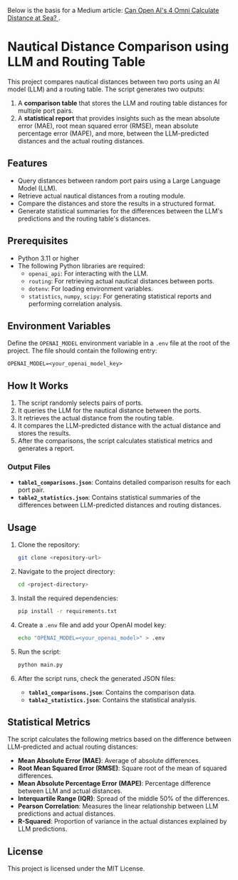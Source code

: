 
<!DOCTYPE html>
<html lang="en">
<body>
    <p>
        Below is the basis for a Medium article: 
        <a href="https://medium.com/shipping-intel/can-openais-4-omni-calculate-distance-at-sea-c8c23a918194" target="_blank">
            Can Open AI's 4 Omni Calculate Distance at Sea?
        </a>.
    </p>
</body>
</html>


# Nautical Distance Comparison using LLM and Routing Table

This project compares nautical distances between two ports using an AI model (LLM) and a routing table. The script generates two outputs:
1. A **comparison table** that stores the LLM and routing table distances for multiple port pairs.
2. A **statistical report** that provides insights such as the mean absolute error (MAE), root mean squared error (RMSE), mean absolute percentage error (MAPE), and more, between the LLM-predicted distances and the actual routing distances.

## Features
- Query distances between random port pairs using a Large Language Model (LLM).
- Retrieve actual nautical distances from a routing module.
- Compare the distances and store the results in a structured format.
- Generate statistical summaries for the differences between the LLM's predictions and the routing table's distances.

## Prerequisites
- Python 3.11 or higher
- The following Python libraries are required:
  - `openai_api`: For interacting with the LLM.
  - `routing`: For retrieving actual nautical distances between ports.
  - `dotenv`: For loading environment variables.
  - `statistics`, `numpy`, `scipy`: For generating statistical reports and performing correlation analysis.

## Environment Variables
Define the `OPENAI_MODEL` environment variable in a `.env` file at the root of the project. The file should contain the following entry:

```
OPENAI_MODEL=<your_openai_model_key>
```

## How It Works
1. The script randomly selects pairs of ports.
2. It queries the LLM for the nautical distance between the ports.
3. It retrieves the actual distance from the routing table.
4. It compares the LLM-predicted distance with the actual distance and stores the results.
5. After the comparisons, the script calculates statistical metrics and generates a report.

### Output Files
- **`table1_comparisons.json`**: Contains detailed comparison results for each port pair.
- **`table2_statistics.json`**: Contains statistical summaries of the differences between LLM-predicted distances and routing distances.

## Usage

1. Clone the repository:
   ```bash
   git clone <repository-url>
   ```

2. Navigate to the project directory:
   ```bash
   cd <project-directory>
   ```

3. Install the required dependencies:
   ```bash
   pip install -r requirements.txt
   ```

4. Create a `.env` file and add your OpenAI model key:
   ```bash
   echo "OPENAI_MODEL=<your_openai_model>" > .env
   ```

5. Run the script:
   ```bash
   python main.py
   ```

6. After the script runs, check the generated JSON files:
   - **`table1_comparisons.json`**: Contains the comparison data.
   - **`table2_statistics.json`**: Contains the statistical analysis.

## Statistical Metrics
The script calculates the following metrics based on the difference between LLM-predicted and actual routing distances:
- **Mean Absolute Error (MAE)**: Average of absolute differences.
- **Root Mean Squared Error (RMSE)**: Square root of the mean of squared differences.
- **Mean Absolute Percentage Error (MAPE)**: Percentage difference between LLM and actual distances.
- **Interquartile Range (IQR)**: Spread of the middle 50% of the differences.
- **Pearson Correlation**: Measures the linear relationship between LLM predictions and actual distances.
- **R-Squared**: Proportion of variance in the actual distances explained by LLM predictions.

## License
This project is licensed under the MIT License.

